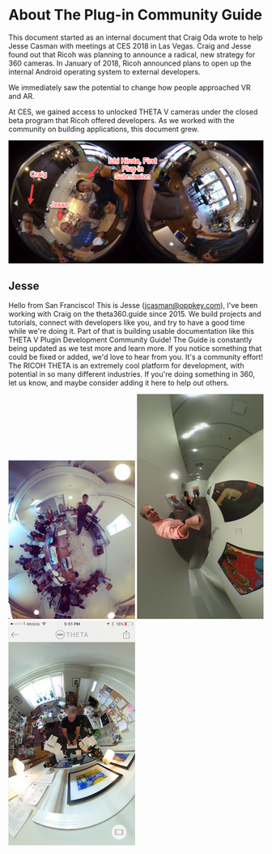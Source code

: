 # About The Plug-in Community Guide

This document started as an internal document that Craig Oda wrote 
to help Jesse Casman with meetings at CES 2018 in Las Vegas.  Craig
and Jesse found 
out that Ricoh was planning to announce a radical, new strategy for 
360 cameras. In January of 2018, Ricoh announced plans to open 
up the internal Android operating system
to external developers.

We immediately saw the potential to change how people approached VR 
and AR.  

At CES, we gained access to unlocked THETA V cameras under the
closed beta program that Ricoh offered developers. As we worked
with the community on building applications, this document grew.

![](img/about/about-picture.png)

## Jesse

Hello from San Francisco! This is Jesse (jcasman@oppkey.com), I've been working with Craig on the theta360.guide since 2015. We build projects and tutorials, connect with developers like you, and try to have a good time while we're doing it. Part of that is building usable documentation like this THETA V Plugin Development Community Guide! The Guide is constantly being updated as we test more and learn more. If you notice something that could be fixed or added, we'd love to hear from you. It's a community effort! The RICOH THETA is an extremely cool platform for development, with potential in so many different industries. If you're doing something in 360, let us know, and maybe consider adding it here to help out others.

![](img/about/jesse2.png)
![](img/about/jesse.png)
![](img/about/jesse4.png)
